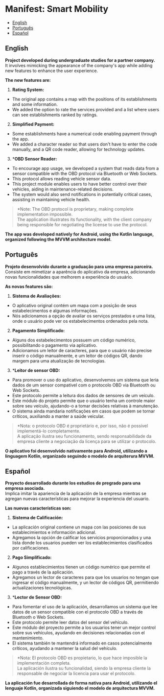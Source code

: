 # Manifest: Smart Mobility
- [English](#english)
- [Português](#português)
- [Español](#español)


## English

**Project developed during undergraduate studies for a partner company.** <br>
It involves mimicking the appearance of the company's app while adding new features to enhance the user experience. <br>

**The new features are:**  <br>

1) **Rating System:** <br>
- The original app contains a map with the positions of its establishments and some information. <br>
- We added the option to rate the services provided and a list where users can see establishments ranked by ratings. <br>

2) **Simplified Payment:** <br>
- Some establishments have a numerical code enabling payment through the app. <br>
- We added a character reader so that users don't have to enter the code manually, and a QR code reader, allowing for technology updates. <br>

3) ***OBD Sensor Reader:** <br>
- To encourage app usage, we developed a system that reads data from a sensor compatible with the OBD protocol via Bluetooth or Web Sockets. <br>
- This protocol allows reading vehicle sensor data. <br>
- This project module enables users to have better control over their vehicles, aiding in maintenance-related decisions. <br>
- The system would also send notifications in potentially critical cases, assisting in maintaining vehicle health. <br>

> *Note: The OBD protocol is proprietary, making complete implementation impossible.  <br>
> The application illustrates its functionality, with the client company being responsible for negotiating the license to use the protocol.  <br>

**The app was developed natively for Android, using the Kotlin language, organized following the MVVM architecture model.**


## Português
**Projeto desenvolvido durante a graduação para uma empresa parceira.** <br>
Consiste em mimetizar a aparência do aplicativo da empresa, adicionando novas funcionalidades que melhorem a experiência do usuário. <br>

**As novas features são:**  <br>

1) **Sistema de Avaliações:** <br>
- O aplicativo original contém um mapa com a posição de seus estabelecimentos e algumas informações. <br>
- Nós adicionamos a opção de avaliar os serviços prestados e uma lista, onde o usuário pode ver os estabelecimentos ordenados pela nota. <br>

2) **Pagamento Simplificado:** <br>
- Alguns dos estabelecimentos possuem um código numérico, possibilitando o pagamento via aplicativo. <br>
- Adicionamos um leitor de caracteres, para que o usuário não precise inserir o código manualmente, e um leitor de códigos QR, dando margem para uma atualização de tecnologias. <br>

3) ***Leitor de sensor OBD:** <br>
- Para promover o uso do aplicativo, desenvolvemos um sistema que leria dados de um sensor compatível com o protocolo OBD via Bluetooth ou Web Sockets. <br>
- Este protocolo permite a leitura dos dados de sensores de um veículo. <br>
- Este módulo do projeto permite que o usuário tenha um controle maior sobre seu veículo, ajudando-o a tomar decisões relativas à manutenção. <br>
- O sistema ainda mandaria notificações em casos que podem se tornar críticos, auxiliando a manter a saúde veicular. <br>

> *Nota: o protocolo OBD é proprietário e, por isso, não é possível implementá-lo completamente.  <br>
> A aplicação ilustra seu funcionamento, sendo responsabilidade da empresa cliente a negociação da licença para se utilizar o protocolo.  <br>

**O aplicativo foi desenvolvido nativamente para Android, utilizando a linguagem Kotlin, organizado seguindo o modelo de arquiterura MVVM.**


## Español

**Proyecto desarrollado durante los estudios de pregrado para una empresa asociada.** <br>
Implica imitar la apariencia de la aplicación de la empresa mientras se agregan nuevas características para mejorar la experiencia del usuario. <br>

**Las nuevas características son:**  <br>

1) **Sistema de Calificación:** <br>
- La aplicación original contiene un mapa con las posiciones de sus establecimientos e información adicional. <br>
- Agregamos la opción de calificar los servicios proporcionados y una lista donde los usuarios pueden ver los establecimientos clasificados por calificaciones. <br>

2) **Pago Simplificado:** <br>
- Algunos establecimientos tienen un código numérico que permite el pago a través de la aplicación. <br>
- Agregamos un lector de caracteres para que los usuarios no tengan que ingresar el código manualmente, y un lector de códigos QR, permitiendo actualizaciones tecnológicas. <br>

3) ***Lector de Sensor OBD:** <br>
- Para fomentar el uso de la aplicación, desarrollamos un sistema que lee datos de un sensor compatible con el protocolo OBD a través de Bluetooth o Web Sockets. <br>
- Este protocolo permite leer datos del sensor del vehículo. <br>
- Este módulo del proyecto permite a los usuarios tener un mejor control sobre sus vehículos, ayudando en decisiones relacionadas con el mantenimiento. <br>
- El sistema también te mantendrá informado en casos potencialmente críticos, ayudando a mantener la salud del vehículo. <br>

> *Nota: El protocolo OBD es propietario, lo que hace imposible la implementación completa. <br>
> La aplicación ilustra su funcionalidad, siendo la empresa cliente la responsable de negociar la licencia para usar el protocolo. <br>

**La aplicación fue desarrollada de forma nativa para Android, utilizando el lenguaje Kotlin, organizada siguiendo el modelo de arquitectura MVVM.**
